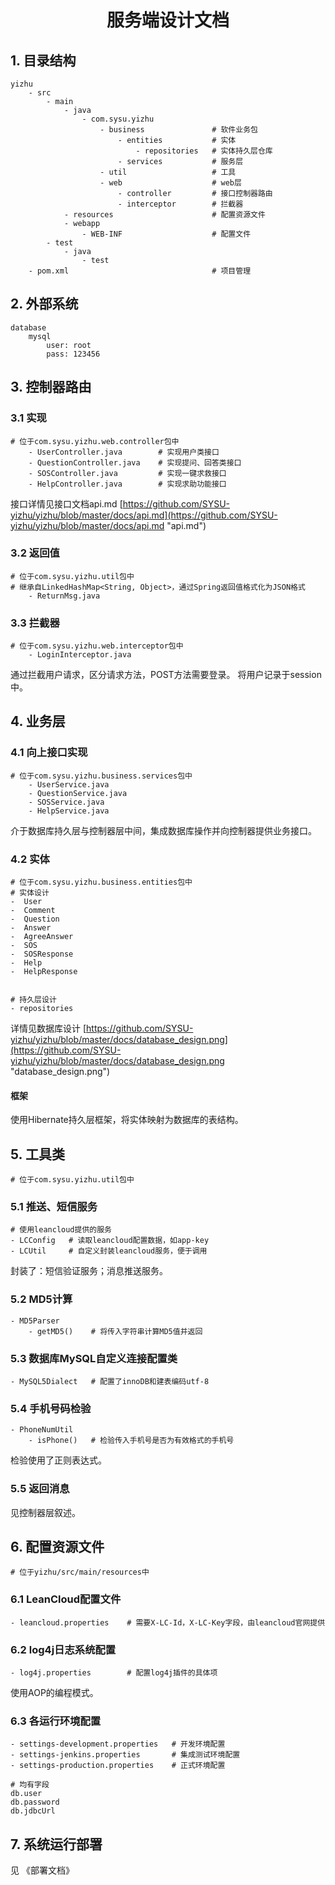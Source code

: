 # <center>服务端设计文档</center>

## 1. 目录结构
```
yizhu
	- src
		- main
			- java
				- com.sysu.yizhu
					- business               # 软件业务包
						- entities           # 实体
							- repositories   # 实体持久层仓库
						- services           # 服务层
					- util                   # 工具
					- web                    # web层
						- controller         # 接口控制器路由
						- interceptor        # 拦截器
			- resources                      # 配置资源文件
			- webapp
				- WEB-INF                    # 配置文件
		- test
			- java
				- test
	- pom.xml                                # 项目管理
```

## 2. 外部系统
```
database
	mysql
		user: root
		pass: 123456
```

## 3. 控制器路由
### 3.1 实现
```
# 位于com.sysu.yizhu.web.controller包中
	- UserController.java        # 实现用户类接口
	- QuestionController.java    # 实现提问、回答类接口
	- SOSController.java         # 实现一键求救接口
	- HelpController.java        # 实现求助功能接口
```

接口详情见接口文档api.md
[https://github.com/SYSU-yizhu/yizhu/blob/master/docs/api.md](https://github.com/SYSU-yizhu/yizhu/blob/master/docs/api.md "api.md")

### 3.2 返回值
```
# 位于com.sysu.yizhu.util包中
# 继承自LinkedHashMap<String, Object>，通过Spring返回值格式化为JSON格式
	- ReturnMsg.java
```

### 3.3 拦截器
```
# 位于com.sysu.yizhu.web.interceptor包中
	- LoginInterceptor.java
```
通过拦截用户请求，区分请求方法，POST方法需要登录。
将用户记录于session中。

## 4. 业务层
### 4.1 向上接口实现
```
# 位于com.sysu.yizhu.business.services包中
	- UserService.java
	- QuestionService.java
	- SOSService.java
	- HelpService.java
```
介于数据库持久层与控制器层中间，集成数据库操作并向控制器提供业务接口。

### 4.2 实体
```
# 位于com.sysu.yizhu.business.entities包中
# 实体设计
-  User
-  Comment
-  Question
-  Answer
-  AgreeAnswer
-  SOS
-  SOSResponse
-  Help
-  HelpResponse


# 持久层设计
- repositories
```

详情见数据库设计
[https://github.com/SYSU-yizhu/yizhu/blob/master/docs/database_design.png](https://github.com/SYSU-yizhu/yizhu/blob/master/docs/database_design.png "database_design.png")

#### 框架
使用Hibernate持久层框架，将实体映射为数据库的表结构。


## 5. 工具类
```
# 位于com.sysu.yizhu.util包中
```
### 5.1 推送、短信服务
```
# 使用leancloud提供的服务
- LCConfig   # 读取leancloud配置数据，如app-key
- LCUtil     # 自定义封装leancloud服务，便于调用
```
封装了：短信验证服务；消息推送服务。

### 5.2 MD5计算
```
- MD5Parser
	- getMD5()    # 将传入字符串计算MD5值并返回
```

### 5.3 数据库MySQL自定义连接配置类
```
- MySQL5Dialect   # 配置了innoDB和建表编码utf-8
```

### 5.4 手机号码检验
```
- PhoneNumUtil
	- isPhone()   # 检验传入手机号是否为有效格式的手机号
```
检验使用了正则表达式。

### 5.5 返回消息
见控制器层叙述。


## 6. 配置资源文件
```
# 位于yizhu/src/main/resources中
```

### 6.1 LeanCloud配置文件
```
- leancloud.properties    # 需要X-LC-Id，X-LC-Key字段，由leancloud官网提供
```

### 6.2 log4j日志系统配置
```
- log4j.properties        # 配置log4j插件的具体项
```
使用AOP的编程模式。

### 6.3 各运行环境配置
```
- settings-development.properties   # 开发环境配置
- settings-jenkins.properties       # 集成测试环境配置
- settings-production.properties    # 正式环境配置

# 均有字段
db.user
db.password
db.jdbcUrl

```


## 7. 系统运行部署
见 《部署文档》
